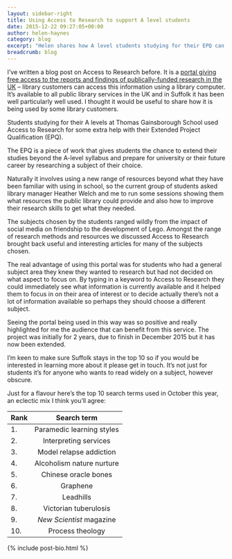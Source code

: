 ```yaml
---
layout: sidebar-right
title: Using Access to Research to support A level students
date: 2015-12-22 09:27:05+00:00
author: helen-haynes
category: blog
excerpt: "Helen shares how A level students studying for their EPQ can use a fantastic free library service to access top quality academic resources. It also helps students focus on a topic when they're not sure what area they want to study."
breadcrumb: blog
---
```

I’ve written a blog post on Access to Research before. It is a [portal giving free access to the reports and findings of publically-funded research in the UK](http://www.accesstoresearch.org.uk) &#8211; library customers can access this information using a library computer. It’s available to all public library services in the UK and in Suffolk it has been well particularly well used. I thought it would be useful to share how it is being used by some library customers.

Students studying for their A levels at Thomas Gainsborough School used Access to Research for some extra help with their Extended Project Qualification (EPQ).

The EPQ is a piece of work that gives students the chance to extend their studies beyond the A-level syllabus and prepare for university or their future career by researching a subject of their choice.

Naturally it involves using a new range of resources beyond what they have been familiar with using in school, so the current group of students asked library manager Heather Welch and me to run some sessions showing them what resources the public library could provide and also how to improve their research skills to get what they needed.

The subjects chosen by the students ranged wildly from the impact of social media on friendship to the development of Lego. Amongst the range of research methods and resources we discussed Access to Research brought back useful and interesting articles for many of the subjects chosen.

The real advantage of using this portal was for students who had a general subject area they knew they wanted to research but had not decided on what aspect to focus on. By typing in a keyword to Access to Research they could immediately see what information is currently available and it helped them to focus in on their area of interest or to decide actually there’s not a lot of information available so perhaps they should choose a different subject.

Seeing the portal being used in this way was so positive and really highlighted for me the audience that can benefit from this service. The project was initially for 2 years, due to finish in December 2015 but it has now been extended.

I’m keen to make sure Suffolk stays in the top 10 so if you would be interested in learning more about it please get in touch. It’s not just for students it’s for anyone who wants to read widely on a subject, however obscure.

Just for a flavour here’s the top 10 search terms used in October this year, an eclectic mix I think you’ll agree:

| Rank  | Search term                         |
| ----- |:-----------------------------------:|
| 1.    | Paramedic learning styles           |
| 2.    | Interpreting services               |
| 3.    | Model relapse addiction             |
| 4.    | Alcoholism nature nurture           |
| 5.    | Chinese oracle bones                |
| 6.    | Graphene                            |
| 7.    | Leadhills                           |
| 8.    | Victorian tuberulosis               |
| 9.    | <cite>New Scientist</cite> magazine |
| 10.   | Process theology                    |

{% include post-bio.html %}
